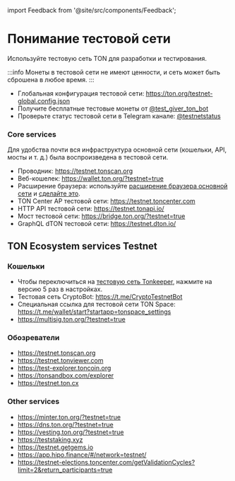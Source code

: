 import Feedback from '@site/src/components/Feedback';

# Понимание тестовой сети

Используйте тестовую сеть TON для разработки и тестирования.

:::info
Монеты в тестовой сети не имеют ценности, и сеть может быть сброшена в любое время.
:::

- Глобальная конфигурация тестовой сети: https://ton.org/testnet-global.config.json
- Получите бесплатные тестовые монеты от [@test_giver_ton_bot](https://t.me/testgiver_ton_bot)
- Проверьте статус тестовой сети в Telegram канале: [@testnetstatus](https://t.me/testnetstatus)

### Core services

Для удобства почти вся инфраструктура основной сети (кошельки, API, мосты и т. д.) была воспроизведена в тестовой сети.

- Проводник: https://testnet.tonscan.org
- Веб-кошелек: https://wallet.ton.org/?testnet=true
- Расширение браузера: используйте [расширение браузера основной сети](https://chrome.google.com/webstore/detail/ton-wallet/nphplpgoakhhjchkkhmiggakijnkhfnd) и [сделайте это](https://github.com/toncenter/ton-wallet#switch-between-mainnettestnet-in-extension).
- TON Center AP тестовой сети: https://testnet.toncenter.com
- HTTP API тестовой сети: https://testnet.tonapi.io/
- Мост тестовой сети: https://bridge.ton.org/?testnet=true
- GraphQL dTON тестовой сети: https://testnet.dton.io/

## TON Ecosystem services Testnet

### Кошельки

- Чтобы переключиться на [тестовую сеть Tonkeeper](https://tonkeeper.com/), нажмите на версию 5 раз в настройках.
- Тестовая сеть CryptoBot: https://t.me/CryptoTestnetBot
- Специальная ссылка для тестовой сети TON Space: https://t.me/wallet/start?startapp=tonspace_settings
- https://multisig.ton.org/?testnet=true

### Обозреватели

- https://testnet.tonscan.org
- https://testnet.tonviewer.com
- https://test-explorer.toncoin.org
- https://tonsandbox.com/explorer
- https://testnet.ton.cx

### Other services

- https://minter.ton.org/?testnet=true
- https://dns.ton.org/?testnet=true
- https://vesting.ton.org/?testnet=true
- https://teststaking.xyz
- https://testnet.getgems.io
- https://app.hipo.finance/#/network=testnet/
- https://testnet-elections.toncenter.com/getValidationCycles?limit=2&return_participants=true

<Feedback />

